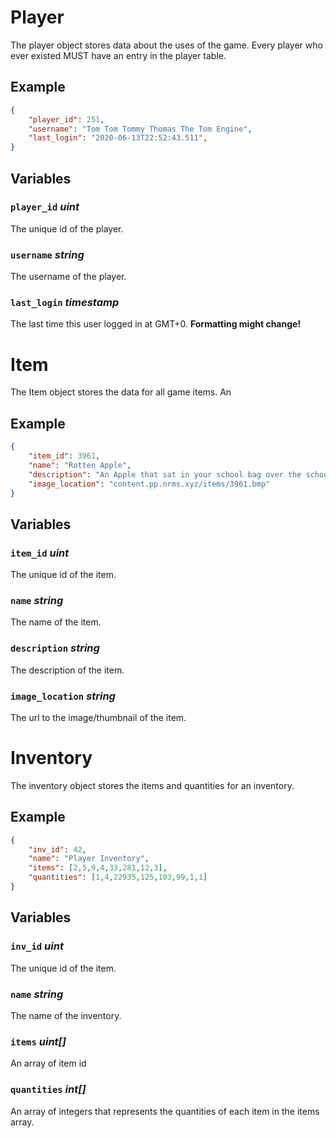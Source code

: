 # Player
The player object stores data about the uses of the game. Every player who ever existed MUST have an entry in the player table.

## Example
```json
{
	"player_id": 251,
	"username": "Tom Tom Tommy Thomas The Tom Engine",
	"last_login": "2020-06-13T22:52:43.511",
}
```

## Variables
### `player_id` *uint*
The unique id of the player.


### `username` *string*
The username of the player.


### `last_login` *timestamp*
The last time this user logged in at GMT+0. **Formatting might change!**





# Item
The Item object stores the data for all game items. An

## Example
```json
{
	"item_id": 3961,
	"name": "Rotten Apple",
	"description": "An Apple that sat in your school bag over the school holidays.",
	"image_location": "content.pp.nrms.xyz/items/3961.bmp"
}
```

## Variables
### `item_id` *uint*
The unique id of the item.


### `name` *string*
The name of the item.


### `description` *string*
The description of the item.

### `image_location` *string*
The url to the image/thumbnail of the item.


# Inventory
The inventory object stores the items and quantities for an inventory.

## Example
```json
{
	"inv_id": 42,
	"name": "Player Inventory",
	"items": [2,5,9,4,33,281,12,3],
	"quantities": [1,4,22935,125,103,99,1,1]
}
```

## Variables
### `inv_id` *uint*
The unique id of the item.


### `name` *string*
The name of the inventory.


### `items` *uint[]*
An array of item id


### `quantities` *int[]*
An array of integers that represents the quantities of each item in the items array.